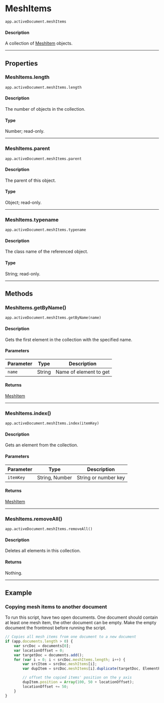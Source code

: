 # MeshItems

`app.activeDocument.meshItems`

#### Description

A collection of [MeshItem](./MeshItem.md) objects.

---

## Properties

### MeshItems.length

`app.activeDocument.meshItems.length`

#### Description

The number of objects in the collection.

#### Type

Number; read-only.

---

### MeshItems.parent

`app.activeDocument.meshItems.parent`

#### Description

The parent of this object.

#### Type

Object; read-only.

---

### MeshItems.typename

`app.activeDocument.meshItems.typename`

#### Description

The class name of the referenced object.

#### Type

String; read-only.

---

## Methods

### MeshItems.getByName()

`app.activeDocument.meshItems.getByName(name)`

#### Description

Gets the first element in the collection with the specified name.

#### Parameters

| Parameter |  Type  |      Description       |
| --------- | ------ | ---------------------- |
| `name`    | String | Name of element to get |

#### Returns

[MeshItem](./MeshItem.md)

---

### MeshItems.index()

`app.activeDocument.meshItems.index(itemKey)`

#### Description

Gets an element from the collection.

#### Parameters

| Parameter |      Type      |     Description      |
| --------- | -------------- | -------------------- |
| `itemKey` | String, Number | String or number key |

#### Returns

[MeshItem](./MeshItem.md)

---

### MeshItems.removeAll()

`app.activeDocument.meshItems.removeAll()`

#### Description

Deletes all elements in this collection.

#### Returns

Nothing.

---

## Example

### Copying mesh items to another document

To run this script, have two open documents. One document should contain at least one mesh item, the other document can be empty. Make the empty document the frontmost before running the script.

```javascript
// Copies all mesh items from one document to a new document
if (app.documents.length > 0) {
    var srcDoc = documents[0];
    var locationOffset = 0;
    var targetDoc = documents.add();
    for (var i = 0; i < srcDoc.meshItems.length; i++) {
        var srcItem = srcDoc.meshItems[i];
        var dupItem = srcDoc.meshItems[i].duplicate(targetDoc, ElementPlacement.PLACEATEND);

        // offset the copied items' position on the y axis
        dupItem.position = Array(100, 50 + locationOffset);
        locationOffset += 50;
    }
}
```
